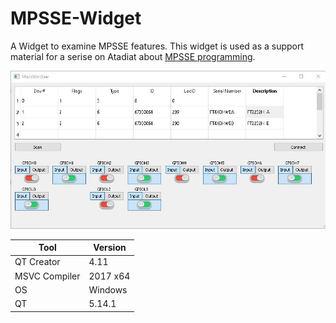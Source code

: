 # MPSSE-Widget

A Widget to examine MPSSE features. This widget is used as a support material for a serise on Atadiat about [MPSSE programming](https://atadiat.com/en). 

![Current Widget](https://raw.githubusercontent.com/yahyatawil/MPSSE-Widget/master/gui-mpsse-gpio-input.JPG?token=AAIYLXK3PMWPRXC24YXHSD266DFKO)

| Tool | Version |
| ------ | ------ |
| QT Creator |4.11 |
| MSVC Compiler | 2017 x64  |
| OS | Windows |
| QT | 5.14.1 |

